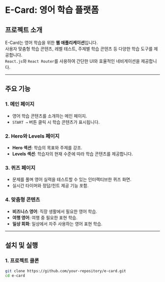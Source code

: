 # **E-Card: 영어 학습 플랫폼**

## **프로젝트 소개**

E-Card는 영어 학습을 위한 **웹 애플리케이션**입니다.  
사용자 맞춤형 학습 콘텐츠, 레벨 테스트, 주제별 학습 콘텐츠 등 다양한 학습 도구를 제공합니다.  
`React.js`와 `React Router`를 사용하여 간단한 UI와 효율적인 네비게이션을 제공합니다.

---

## **주요 기능**

### 1. **메인 페이지**
- 영어 학습 콘텐츠를 소개하는 메인 페이지.
- `START →` 버튼 클릭 시 학습 콘텐츠가 표시됩니다.

### 2. **Hero와 Levels 페이지**
- **Hero 섹션**: 학습의 목표와 주제를 강조.
- **Levels 섹션**: 학습자의 현재 수준에 따라 학습 콘텐츠를 제공합니다.

### 3. **퀴즈 페이지**
- 문제를 풀며 영어 실력을 테스트할 수 있는 인터랙티브한 퀴즈 화면.
- 실시간 타이머와 정답/힌트 제공 기능 포함.

### 4. **맞춤형 콘텐츠**
- **비즈니스 영어**: 직장 생활에서 필요한 영어 학습.
- **여행 영어**: 여행 중 필요한 표현 학습.
- **일상 회화**: 일상에서 자주 사용하는 영어 표현 학습.

---

## **설치 및 실행**

### 1. **프로젝트 클론**
```bash
git clone https://github.com/your-repository/e-card.git
cd e-card
